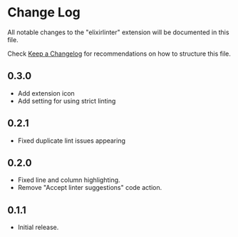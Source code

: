 # Change Log
All notable changes to the "elixirlinter" extension will be documented in this file.

Check [Keep a Changelog](http://keepachangelog.com/) for recommendations on how to structure this file.

## 0.3.0
- Add extension icon
- Add setting for using strict linting
## 0.2.1
- Fixed duplicate lint issues appearing

## 0.2.0
- Fixed line and column highlighting.
- Remove "Accept linter suggestions" code action.
## 0.1.1
- Initial release.
